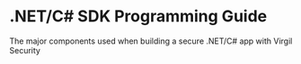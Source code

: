 # .NET/C# SDK Programming Guide

The major components used when building a secure .NET/C# app with Virgil Security
